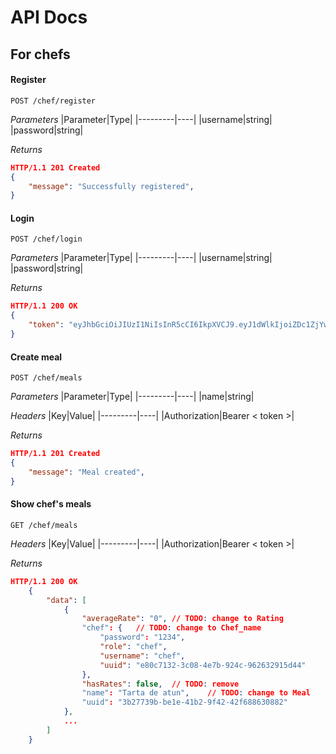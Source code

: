 # API Docs

## For chefs

#### Register

```http
POST /chef/register
```
_Parameters_
|Parameter|Type|
|---------|----|
|username|string|
|password|string|

_Returns_
```json
HTTP/1.1 201 Created
{
    "message": "Successfully registered",
}
```

#### Login

```http
POST /chef/login
```
_Parameters_
|Parameter|Type|
|---------|----|
|username|string|
|password|string|

_Returns_
```json
HTTP/1.1 200 OK
{
    "token": "eyJhbGciOiJIUzI1NiIsInR5cCI6IkpXVCJ9.eyJ1dWlkIjoiZDc1ZjYwZTAtYmY4MC00NTQ2LThiNzYtZjkyNDMxOGNmMGMxIiwidXNlcm5hbWUiOiJjaGVmMiIsInJvbGUiOiJjaGVmIiwiaWF0IjoxNjY4NDA4MjgwfQ.wDRUAvycxGKqlMcBsTqxSScCuPnreaSVkqFRbl69H6M"
}
```

#### Create meal

```http
POST /chef/meals
```
_Parameters_
|Parameter|Type|
|---------|----|
|name|string|

_Headers_
|Key|Value|
|---------|----|
|Authorization|Bearer < token >|

_Returns_
```json
HTTP/1.1 201 Created
{
    "message": "Meal created",
}
```

#### Show chef's meals

```http
GET /chef/meals
```

_Headers_
|Key|Value|
|---------|----|
|Authorization|Bearer < token >|

_Returns_
```json
HTTP/1.1 200 OK
    {
        "data": [
            {
                "averageRate": "0", // TODO: change to Rating
                "chef": {   // TODO: change to Chef_name
                    "password": "1234",
                    "role": "chef",
                    "username": "chef",
                    "uuid": "e80c7132-3c08-4e7b-924c-962632915d44"
                },
                "hasRates": false,  // TODO: remove
                "name": "Tarta de atun",    // TODO: change to Meal
                "uuid": "3b27739b-be1e-41b2-9f42-42f688630882"
            },
            ...
        ]
    }

